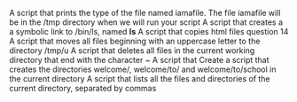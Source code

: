 A script that prints the type of the file named iamafile. The file iamafile will be in the /tmp directory when we will run your script
A script that creates a a symbolic link to /bin/ls, named __ls__
A script that copies html files question 14
A script that moves all files beginning with an uppercase letter to the directory /tmp/u
A script that deletes all files in the current working directory that end with the character ~
A script that Create a script that creates the directories welcome/, welcome/to/ and welcome/to/school in the current directory
A script that lists all the files and directories of the current directory, separated by commas 
